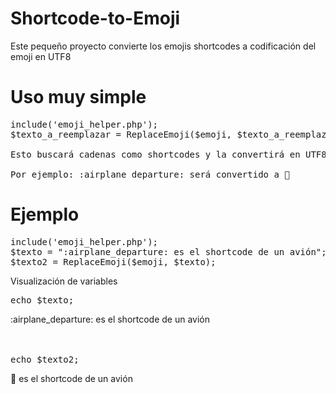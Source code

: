 # Shortcode-to-Emoji
Este pequeño proyecto convierte los emojis shortcodes a codificación del emoji en UTF8

# Uso muy simple
<pre>include('emoji_helper.php');
$texto_a_reemplazar = ReplaceEmoji($emoji, $texto_a_reemplazar);

Esto buscará cadenas como shortcodes y la convertirá en UTF8 emoji

Por ejemplo: :airplane_departure: será convertido a 🛫
</pre>

# Ejemplo
<pre>
include('emoji_helper.php');
$texto = ":airplane_departure: es el shortcode de un avión";
$texto2 = ReplaceEmoji($emoji, $texto);
</pre>

Visualización de variables
<pre>echo $texto;</pre>
:airplane_departure: es el shortcode de un avión
<br><br><br>
<pre>echo $texto2;</pre>
🛫 es el shortcode de un avión



